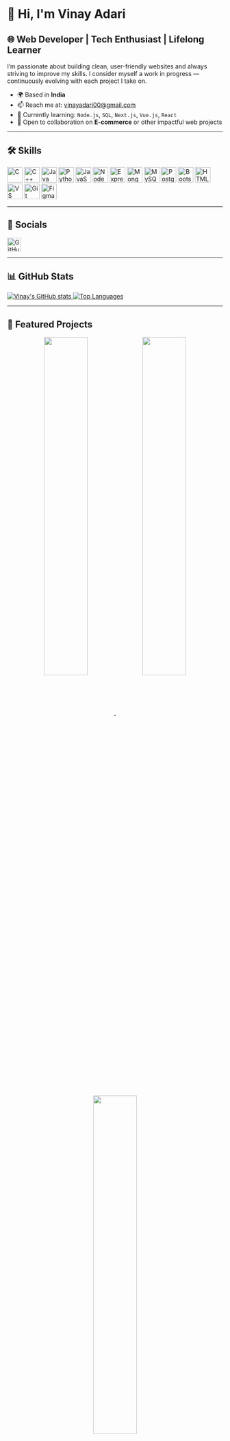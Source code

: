 # 👋 Hi, I'm Vinay Adari

## 🌐 Web Developer | Tech Enthusiast | Lifelong Learner

I’m passionate about building clean, user-friendly websites and always striving to improve my skills. I consider myself a work in progress — continuously evolving with each project I take on.

- 🌍 Based in **India**
- 📫 Reach me at: [vinayadari00@gmail.com](mailto:vinayadari00@gmail.com)
- 🧠 Currently learning: `Node.js`, `SQL`, `Next.js`, `Vue.js`, `React`
- 🤝 Open to collaboration on **E-commerce** or other impactful web projects

---

## 🛠️ Skills

<p align="left">
  <a href="https://docs.microsoft.com/en-us/cpp/" target="_blank"><img src="https://raw.githubusercontent.com/danielcranney/readme-generator/main/public/icons/skills/c-colored.svg" width="36" height="36" alt="C" /></a>
  <a href="https://docs.microsoft.com/en-us/cpp/" target="_blank"><img src="https://raw.githubusercontent.com/danielcranney/readme-generator/main/public/icons/skills/cplusplus-colored.svg" width="36" height="36" alt="C++" /></a>
  <a href="https://www.oracle.com/java/" target="_blank"><img src="https://raw.githubusercontent.com/danielcranney/readme-generator/main/public/icons/skills/java-colored.svg" width="36" height="36" alt="Java" /></a>
  <a href="https://www.python.org/" target="_blank"><img src="https://raw.githubusercontent.com/danielcranney/readme-generator/main/public/icons/skills/python-colored.svg" width="36" height="36" alt="Python" /></a>
  <a href="https://developer.mozilla.org/en-US/docs/Web/JavaScript" target="_blank"><img src="https://raw.githubusercontent.com/danielcranney/readme-generator/main/public/icons/skills/javascript-colored.svg" width="36" height="36" alt="JavaScript" /></a>
  <a href="https://nodejs.org/" target="_blank"><img src="https://raw.githubusercontent.com/danielcranney/readme-generator/main/public/icons/skills/nodejs-colored.svg" width="36" height="36" alt="NodeJS" /></a>
  <a href="https://expressjs.com/" target="_blank"><img src="https://raw.githubusercontent.com/danielcranney/readme-generator/main/public/icons/skills/express-colored.svg" width="36" height="36" alt="ExpressJS" /></a>
  <a href="https://www.mongodb.com/" target="_blank"><img src="https://raw.githubusercontent.com/danielcranney/readme-generator/main/public/icons/skills/mongodb-colored.svg" width="36" height="36" alt="MongoDB" /></a>
  <a href="https://www.mysql.com/" target="_blank"><img src="https://raw.githubusercontent.com/danielcranney/readme-generator/main/public/icons/skills/mysql-colored.svg" width="36" height="36" alt="MySQL" /></a>
  <a href="https://www.postgresql.org/" target="_blank"><img src="https://raw.githubusercontent.com/danielcranney/readme-generator/main/public/icons/skills/postgresql-colored.svg" width="36" height="36" alt="PostgreSQL" /></a>
  <a href="https://getbootstrap.com/" target="_blank"><img src="https://raw.githubusercontent.com/danielcranney/readme-generator/main/public/icons/skills/bootstrap-colored.svg" width="36" height="36" alt="Bootstrap" /></a>
  <a href="https://developer.mozilla.org/en-US/docs/Glossary/HTML5" target="_blank"><img src="https://raw.githubusercontent.com/danielcranney/readme-generator/main/public/icons/skills/html5-colored.svg" width="36" height="36" alt="HTML5" /></a>
  <a href="https://code.visualstudio.com/" target="_blank"><img src="https://raw.githubusercontent.com/danielcranney/readme-generator/main/public/icons/skills/visualstudiocode.svg" width="36" height="36" alt="VS Code" /></a>
  <a href="https://git-scm.com/" target="_blank"><img src="https://raw.githubusercontent.com/danielcranney/readme-generator/main/public/icons/skills/git-colored.svg" width="36" height="36" alt="Git" /></a>
  <a href="https://www.figma.com/" target="_blank"><img src="https://raw.githubusercontent.com/danielcranney/readme-generator/main/public/icons/skills/figma-colored.svg" width="36" height="36" alt="Figma" /></a>
</p>

---

## 🔗 Socials

<p align="left">
  <a href="https://github.com/vinayadari" target="_blank"><img src="https://raw.githubusercontent.com/danielcranney/readme-generator/main/public/icons/socials/github.svg" width="32" height="32" alt="GitHub" /></a>
</p>

---

## 📊 GitHub Stats

<a href="http://www.github.com/vinayadari">
  <img src="https://github-readme-stats.vercel.app/api?username=vinayadari&show_icons=true&count_private=true&title_color=0891b2&text_color=ffffff&icon_color=0891b2&bg_color=1c1917&hide_border=true" alt="Vinay's GitHub stats" />
</a>

<a href="https://github.com/vinayadari">
  <img src="https://github-readme-stats.vercel.app/api/top-langs/?username=vinayadari&langs_count=10&title_color=0891b2&text_color=ffffff&icon_color=0891b2&bg_color=1c1917&hide_border=true&locale=en&custom_title=Top%20Languages" alt="Top Languages" />
</a>

---

## 🚀 Featured Projects

<div align="center">
  <a href="https://github.com/vinayadari/dice-game">
    <img align="center" width="45%" src="https://github-readme-stats.vercel.app/api/pin/?username=vinayadari&repo=dice-game&title_color=0891b2&text_color=ffffff&icon_color=0891b2&bg_color=1c1917&hide_border=true" />
  </a>
  <a href="https://github.com/vinayadari/drum-kit">
    <img align="center" width="45%" src="https://github-readme-stats.vercel.app/api/pin/?username=vinayadari&repo=drum-kit&title_color=0891b2&text_color=ffffff&icon_color=0891b2&bg_color=1c1917&hide_border=true" />
  </a>
  <br><br>
  <a href="https://github.com/vinayadari/vinay-s-calculator">
    <img align="center" width="45%" src="https://github-readme-stats.vercel.app/api/pin/?username=vinayadari&repo=vinay-s-calculator&title_color=0891b2&text_color=ffffff&icon_color=0891b2&bg_color=1c1917&hide_border=true" />
  </a>
</div>
